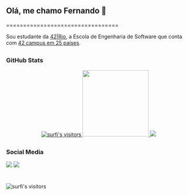 ## Olá, me chamo Fernando 👋
=================================

Sou estudante da [42|Rio](https://42.rio), a Escola de Engenharia de Software que conta com [42 campus em 25 países](https://www.42network.org/42-schools/).

##

### GitHub Stats

<p align="center">
<a href="https://github.com/nands93"><img alt="surfi's visitors" src="https://komarev.com/ghpvc/?username=fesper-s&color=blue&style=flat&label=visitors" />
  <img height="180em" src="https://github-readme-stats-eight-theta.vercel.app/api?username=nands93&show_icons=true&theme=nightowl&include_all_commits=true&count_private=true"/>
  <a href="https://www.github.com/nands93"><img src="https://github-readme-streak-stats.herokuapp.com/?user=nands93&theme=nightowl&include_all_commits=true&count_private=true" /></a>
</a>
</p>

 ##
 
 ### Social Media
 
 <div>
  <a href = "mailto:femarque@student.42.rio"><img src="https://img.shields.io/badge/-Gmail-%23333?style=for-the-badge&logo=gmail&logoColor=white" target="_blank"></a>
  <a href="https://www.linkedin.com/in/nandsmarques" target="_blank"><img src="https://img.shields.io/badge/-LinkedIn-%230077B5?style=for-the-badge&logo=linkedin&logoColor=white" target="_blank"></a> 
</div>

#

<img alt="surfi's visitors" src="https://komarev.com/ghpvc/?username=nands93&color=blue&style=flat&label=visitors" />

